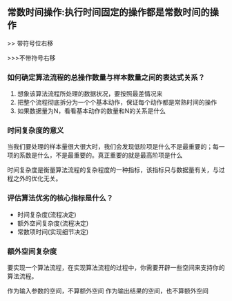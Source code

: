 

## 常数时间操作:执行时间固定的操作都是常数时间的操作

\>> 带符号位右移

\>>>不带符号右移

### 如何确定算法流程的总操作数量与样本数量之间的表达式关系？

1. 想象该算法流程所处理的数据状况，要按照最差情况来
2. 把整个流程彻底拆分为一个个基本动作，保证每个动作都是常熟时间的操作
3. 如果数据量为N，看看基本动作的数量和N的关系是什么

### 时间复杂度的意义

当我们要处理的样本量很大很大时，我们会发现低阶项是什么不是最重要的；每一项的系数是什么，不是最重要的。真正重要的就是最高阶项是什么

时间复杂度是衡量算法流程的复杂程度的一种指标，该指标只与数据量有关，与过程之外的优化无关。

### 评估算法优劣的核心指标是什么？

+ 时间复杂度(流程决定)
+ 额外空间复杂度(流程决定)
+ 常数项时间(实现细节决定)

### 额外空间复杂度

要实现一个算法流程，在实现算法流程的过程中，你需要开辟一些空间来支持你的算法流程。

作为输入参数的空间，不算额外空间
作为输出结果的空间，也不算额外空间